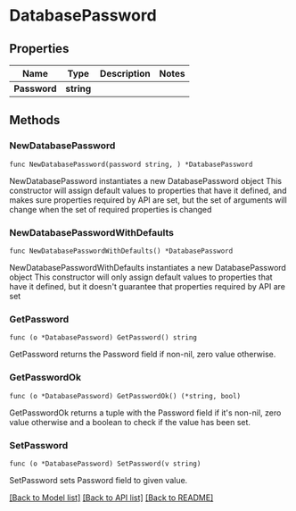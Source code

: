 # DatabasePassword

## Properties

Name | Type | Description | Notes
------------ | ------------- | ------------- | -------------
**Password** | **string** |  | 

## Methods

### NewDatabasePassword

`func NewDatabasePassword(password string, ) *DatabasePassword`

NewDatabasePassword instantiates a new DatabasePassword object
This constructor will assign default values to properties that have it defined,
and makes sure properties required by API are set, but the set of arguments
will change when the set of required properties is changed

### NewDatabasePasswordWithDefaults

`func NewDatabasePasswordWithDefaults() *DatabasePassword`

NewDatabasePasswordWithDefaults instantiates a new DatabasePassword object
This constructor will only assign default values to properties that have it defined,
but it doesn't guarantee that properties required by API are set

### GetPassword

`func (o *DatabasePassword) GetPassword() string`

GetPassword returns the Password field if non-nil, zero value otherwise.

### GetPasswordOk

`func (o *DatabasePassword) GetPasswordOk() (*string, bool)`

GetPasswordOk returns a tuple with the Password field if it's non-nil, zero value otherwise
and a boolean to check if the value has been set.

### SetPassword

`func (o *DatabasePassword) SetPassword(v string)`

SetPassword sets Password field to given value.



[[Back to Model list]](../README.md#documentation-for-models) [[Back to API list]](../README.md#documentation-for-api-endpoints) [[Back to README]](../README.md)


